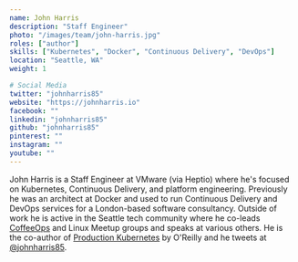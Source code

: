 ```yaml
---
name: John Harris
description: "Staff Engineer"
photo: "/images/team/john-harris.jpg"
roles: ["author"]
skills: ["Kubernetes", "Docker", "Continuous Delivery", "DevOps"]
location: "Seattle, WA"
weight: 1

# Social Media 
twitter: "johnharris85"
website: "https://johnharris.io"
facebook: ""
linkedin: "johnharris85"
github: "johnharris85"
pinterest: ""
instagram: ""
youtube: ""
---
```


John Harris is a Staff Engineer at VMware (via Heptio) where he's focused on Kubernetes, Continuous Delivery, and platform engineering. Previously he was an architect at Docker and used to run Continuous Delivery and DevOps services for a London-based software consultancy. Outside of work he is active in the Seattle tech community where he co-leads [CoffeeOps](https://www.meetup.com/Seattle-CoffeeOps/) and Linux Meetup groups and speaks at various others. He is the co-author of [Production Kubernetes](https://learning.oreilly.com/library/view/production-kubernetes/9781492092292/) by O'Reilly and he tweets at [@johnharris85](https://twitter.com/johnharris85).

<!-- more -->
<!-- ### Talk Abstracts -->
